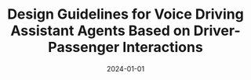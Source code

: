 ---
title: "Design Guidelines for Voice Driving Assistant Agents Based on Driver-Passenger Interactions"
date: "2024-01-01"
description: "Drivers must maintain awareness of traffic conditions to prevent accidents, however it is difficult to perceive all relevant hazards in real time. Passengers often mitigate this limitation by warning drivers about blind spots or unexpected events. Building on this insight, this project proposes design guidelines for a voice driving assistant agent that emulates a helpful passenger. We conducted an observational study of driver–passenger interactions across varied road and traffic conditions to characterize how passengers support driving. The analysis shows that passengers provide adaptive assistance (e.g., situational awareness, traffic rules, and route guidance) by considering the driver's characteristics (e.g., driving ability, psychological state, physical condition, driving habits). We synthesize these findings into design guidelines for in-vehicle voice driving assistant agents for enhancing situational awareness."
thumbnail: "/images/driving-assitance.png"

publications:
  - title: "A Survey on Design for Development of Voice Driving Assistance Agent"
    authors: "Minji Kim, Mingyu Han, Jiwoo Hwang, Auk Kim"
    venue: "Proceedings of HCI Korea 2022, 2022"
    pdf: "/paper/HCIK22_intelligentVehicleAgent.pdf"
    code: ""

people:
  - name: "Minji Kim"
    affiliation: "Kangwon National University"
    photo: "/images/members/minjikim.jpg"
    homepage: ""
    position: "Alumni"
  - name: "Min Gyu Han"
    affiliation: "Kangwon National University"
    photo: "/images/members/minyuhan.jpg"
    homepage: ""
    position: "Alumni"
  - name: "Jiwoo Hwang"
    affiliation: "Kangwon National University"
    photo: "/images/members/jiwoohwang.jpeg"
    homepage: "https://hwang-jiwoo.github.io/"
    position: "Ph.D Student"
  - name: "Auk Kim"
    affiliation: "Kangwon National University"
    photo: "/images/members/aukkim.jpeg"
    homepage: "https://kimauk.github.io/"
    position: "Professor"
--- 